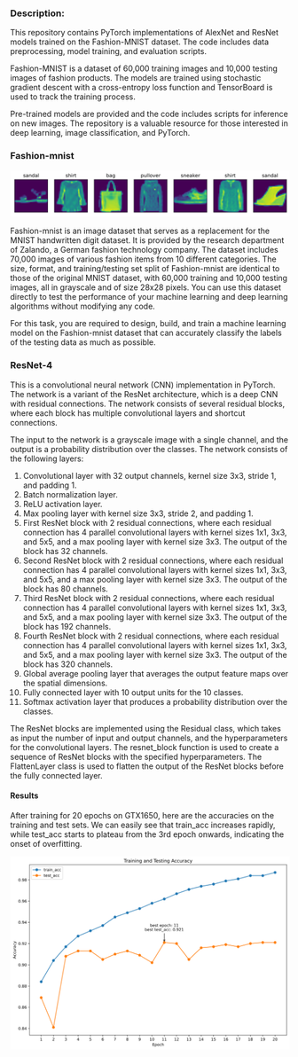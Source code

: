 ### Description:

This repository contains PyTorch implementations of AlexNet and ResNet models trained on the Fashion-MNIST dataset. The code includes data preprocessing, model training, and evaluation scripts.

Fashion-MNIST is a dataset of 60,000 training images and 10,000 testing images of fashion products. The models are trained using stochastic gradient descent with a cross-entropy loss function and TensorBoard is used to track the training process.

Pre-trained models are provided and the code includes scripts for inference on new images. The repository is a valuable resource for those interested in deep learning, image classification, and PyTorch.

### Fashion-mnist 

![output](imges/output.svg)

Fashion-mnist is an image dataset that serves as a replacement for the MNIST handwritten digit dataset. It is provided by the research department of Zalando, a German fashion technology company. The dataset includes 70,000 images of various fashion items from 10 different categories. The size, format, and training/testing set split of Fashion-mnist are identical to those of the original MNIST dataset, with 60,000 training and 10,000 testing images, all in grayscale and of size 28x28 pixels. You can use this dataset directly to test the performance of your machine learning and deep learning algorithms without modifying any code.

For this task, you are required to design, build, and train a machine learning model on the Fashion-mnist dataset that can accurately classify the labels of the testing data as much as possible.

### ResNet-4

This is a convolutional neural network (CNN) implementation in PyTorch. The network is a variant of the ResNet architecture, which is a deep CNN with residual connections. The network consists of several residual blocks, where each block has multiple convolutional layers and shortcut connections.

The input to the network is a grayscale image with a single channel, and the output is a probability distribution over the classes. The network consists of the following layers:

1. Convolutional layer with 32 output channels, kernel size 3x3, stride 1, and padding 1.
2. Batch normalization layer.
3. ReLU activation layer.
4. Max pooling layer with kernel size 3x3, stride 2, and padding 1.
5. First ResNet block with 2 residual connections, where each residual connection has 4 parallel convolutional layers with kernel sizes 1x1, 3x3, and 5x5, and a max pooling layer with kernel size 3x3. The output of the block has 32 channels.
6. Second ResNet block with 2 residual connections, where each residual connection has 4 parallel convolutional layers with kernel sizes 1x1, 3x3, and 5x5, and a max pooling layer with kernel size 3x3. The output of the block has 80 channels.
7. Third ResNet block with 2 residual connections, where each residual connection has 4 parallel convolutional layers with kernel sizes 1x1, 3x3, and 5x5, and a max pooling layer with kernel size 3x3. The output of the block has 192 channels.
8. Fourth ResNet block with 2 residual connections, where each residual connection has 4 parallel convolutional layers with kernel sizes 1x1, 3x3, and 5x5, and a max pooling layer with kernel size 3x3. The output of the block has 320 channels.
9. Global average pooling layer that averages the output feature maps over the spatial dimensions.
10. Fully connected layer with 10 output units for the 10 classes.
11. Softmax activation layer that produces a probability distribution over the classes.

The ResNet blocks are implemented using the Residual class, which takes as input the number of input and output channels, and the hyperparameters for the convolutional layers. The resnet_block function is used to create a sequence of ResNet blocks with the specified hyperparameters. The FlattenLayer class is used to flatten the output of the ResNet blocks before the fully connected layer.

#### Results

After training for 20 epochs on GTX1650, here are the accuracies on the training and test sets. We can easily see that train_acc increases rapidly, while test_acc starts to plateau from the 3rd epoch onwards, indicating the onset of overfitting.

![resnet-4](imges/resnet-4-1680705065645-5.svg)
